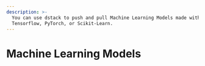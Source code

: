 ```yaml
---
description: >-
  You can use dstack to push and pull Machine Learning Models made with
  Tensorflow, PyTorch, or Scikit-Learn.
---
```


# Machine Learning Models

